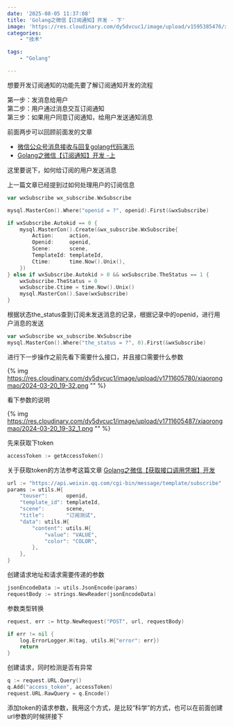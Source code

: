 ```yaml
---
date: '2025-08-05 11:37:08'
title: 'Golang之微信【订阅通知】开发 - 下'
image: 'https://res.cloudinary.com/dy5dvcuc1/image/upload/v1595385476/xiaorongmao/golang.jpg'
categories:
    - "技术"

tags:
    - "Golang"

---
```


想要开发订阅通知的功能先要了解订阅通知开发的流程

第一步：发消息给用户  
第二步：用户通过消息交互订阅通知  
第三步：如果用户同意订阅通知，给用户发送通知消息

前面两步可以回顾前面发的文章

* [微信公众号消息接收与回复golang代码演示](https://www.xiaorongmao.com/blog/159 "微信公众号消息接收与回复golang代码演示")
* [Golang之微信【订阅通知】开发 -](https://www.xiaorongmao.com/blog/159 "微信公众号消息接收与回复golang代码演示")[上](https://www.xiaorongmao.com/blog/164)

这里要说下，如何给订阅的用户发送消息

上一篇文章已经提到过如何处理用户的订阅信息

```go
var wxSubscribe wx_subscribe.WxSubscribe

mysql.MasterCon().Where("openid = ?", openid).First(&wxSubscribe)

if wxSubscribe.Autokid == 0 {
    mysql.MasterCon().Create(&wx_subscribe.WxSubscribe{
        Action:     action,
        Openid:     openid,
        Scene:      scene,
        TemplateId: templateId,
        Ctime:      time.Now().Unix(),
    })
} else if wxSubscribe.Autokid > 0 && wxSubscribe.TheStatus == 1 {
    wxSubscribe.TheStatus = 0
    wxSubscribe.Ctime = time.Now().Unix()
    mysql.MasterCon().Save(wxSubscribe)
}
```

根据状态the\_status查到订阅未发送消息的记录，根据记录中的openid，进行用户消息的发送

```go
var wxSubscribe wx_subscribe.WxSubscribe
mysql.MasterCon().Where("the_status = ?", 0).First(&wxSubscribe)
```

进行下一步操作之前先看下需要什么接口，并且接口需要什么参数

{% img https://res.cloudinary.com/dy5dvcuc1/image/upload/v1711605780/xiaorongmao/2024-03-20_19-32.png "" %}

看下参数的说明

{% img https://res.cloudinary.com/dy5dvcuc1/image/upload/v1711605487/xiaorongmao/2024-03-20_19-32_1.png "" %}

先来获取下token

```go
accessToken := getAccessToken()
```

关于获取token的方法参考这篇文章 [Golang之微信【获取接口调用凭据】开发](https://www.xiaorongmao.com/blog/163 "Golang之微信【获取接口调用凭据】开发")

```go
url := "https://api.weixin.qq.com/cgi-bin/message/template/subscribe"
params := utils.H{
	"touser":      openid,
	"template_id": templateId,
	"scene":       scene,
	"title":       "订阅测试",
	"data": utils.H{
		"content": utils.H{
			"value": "VALUE",
			"color": "COLOR",
		},
	},
}
```

创建请求地址和请求需要传递的参数

```go
jsonEncodeData := utils.JsonEncode(params)
requestBody := strings.NewReader(jsonEncodeData)
```

参数类型转换

```go
request, err := http.NewRequest("POST", url, requestBody)

if err != nil {
	log.ErrorLogger.H(tag, utils.H{"error": err})
	return
}
```

创建请求，同时检测是否有异常

```go
q := request.URL.Query()
q.Add("access_token", accessToken)
request.URL.RawQuery = q.Encode()
```

添加token的请求参数，我用这个方式，是比较“科学”的方式，也可以在前面创建url参数的时候拼接下
